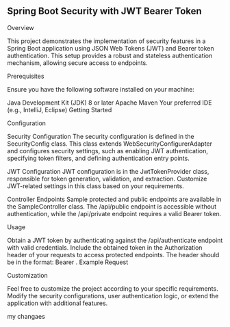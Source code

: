 ## Spring Boot Security with JWT Bearer Token

Overview

This project demonstrates the implementation of security features in a Spring Boot application using JSON Web Tokens (JWT) and Bearer token authentication. This setup provides a robust and stateless authentication mechanism, allowing secure access to endpoints.

Prerequisites

Ensure you have the following software installed on your machine:

Java Development Kit (JDK) 8 or later
Apache Maven
Your preferred IDE (e.g., IntelliJ, Eclipse)
Getting Started

Configuration

Security Configuration
The security configuration is defined in the SecurityConfig class. This class extends WebSecurityConfigurerAdapter and configures security settings, such as enabling JWT authentication, specifying token filters, and defining authentication entry points.

JWT Configuration
JWT configuration is in the JwtTokenProvider class, responsible for token generation, validation, and extraction. Customize JWT-related settings in this class based on your requirements.

Controller Endpoints
Sample protected and public endpoints are available in the SampleController class. The /api/public endpoint is accessible without authentication, while the /api/private endpoint requires a valid Bearer token.

Usage

Obtain a JWT token by authenticating against the /api/authenticate endpoint with valid credentials.
Include the obtained token in the Authorization header of your requests to access protected endpoints. The header should be in the format: Bearer <your-token>.
Example Request

Customization

Feel free to customize the project according to your specific requirements. Modify the security configurations, user authentication logic, or extend the application with additional features.

my changaes
